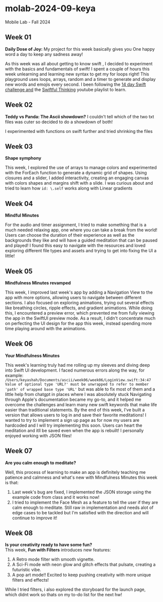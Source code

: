 # molab-2024-09-keya
Mobile Lab - Fall 2024

## Week 01

**Daily Dose of Joy:** My project for this week basically gives you One happy word a day to keep any sadness away! 

As this week was all about getting to know swift , I decided to experiment with the basics and fundamentals of swift! I spent a couple of hours  this week unlearning and learning new syntax to get my for loops right! This playground uses loops, arrays, random and a timer to generate and display new words and emojis every second. I been following the [14 day Swift challenge and](https://www.hackingwithswift.com/quick-start/beginners/checkpoint-2) the [Swiftful Thinking](https://www.youtube.com/playlist?list=PLwvDm4VfkdpiLvzZFJI6rVIBtdolrJBVB) youtube playlist to learn.

## Week 02
**Teddy vs Panda: The Ascii showdown?** I couldn't tell which of the two txt files was cuter so decided to do a showdown of both!

I experimented with functions on swift further and tried shrinking the files

## Week 03
**Shape symphony**

This week, I explored the use of arrays to manage colors and experimented with the ForEach function to generate a dynamic grid of shapes. Using closures and a slider, I added interactivity, creating an engaging canvas with colors shapes and margins shift with a slide. I was curious about and tried to learn how `id: \.self` works along with Linear gradients

## Week 04
**Mindful Minutes**

For the audio and timer assignment, I tried to make something that is a much needed relaxing app, one where you can take a break from the world! Users can choose the duration of their experience as well as the backgrounds they like and will have a guided meditation that can be paused and played!
I found this easy to navigate with the resources and loved exploring different file types and assets and trying to get into fixing the UI a little!

## Week 05
**Mindfulness Minutes revamped**

This week, I improved last week's app by adding a Navigation View to the app with more options, allowing users to navigate between different sections. I also focused on exploring animations, trying out several effects like breathing circles, ripple effects, and gradient animations. While doing this, I encountered a preview error, which prevented me from fully viewing the app in the SwiftUI preview mode. As a result, I didn't concentrate much on perfecting the UI design for the app this week, instead spending more time playing around with the animations.

## Week 06
**Your Mindfulness Minutes**

This week's learning truly had me rolling up my sleeves and diving deep into Swift UI development. I faced numerous errors along the way,
for example:
`/Users/keyashah/Documents/ascii/week06/week06/LoginView.swift:34:47 Value of optional type 'URL?' must be unwrapped to refer to member 'path' of wrapped base type 'URL'` but was able to fix most of them and a little help from chatgpt in places where I was absolutely stuck
Navigating through Apple's documentation became my go-to, and it helped me overcome the challenges and learn many new swift keywords that make life easier than traditional statements. By the end of this week, I've built a version that allows users to log in and save their favorite meditations! I wanted to try to implement a sign up page as for now my users are hardcoded and I will try implementing this soon. Users can heart the meditation and itll be saved even when the app is rebuilt!
I personally enjoyed working with JSON files!

## Week 07
**Are you calm enough to meditate?**

Well, this process of learning to make an app is definitely teaching me patience and calmness and what's new with Mindfulness Minutes this week is that:
1. Last week's bug are fixed, I implemented the JSON storage using the example code from class and it works now!
2. I tried to implement the Face Mesh as a feature to tell the user if they are calm enough to meditate. Still raw in implementation and needs alot of edge cases to be tackled but I'm satisfied with the direction and will continue to improve it!

## Week 08  
**Is your creativity ready to have some fun?**  
This week, **Fun with Filters** introduces new features:
1. A Retro mode filter with smooth vignette.
2. A Sci-Fi mode with neon glow and glitch effects that pulsate, creating a futuristic vibe.  
3. A pop art mode!!
Excited to keep pushing creativity with more unique filters and effects!

While I tried filters, i also explored the storyboard for the launch page, which didnt work so thats on my to-do list for the next hw!
